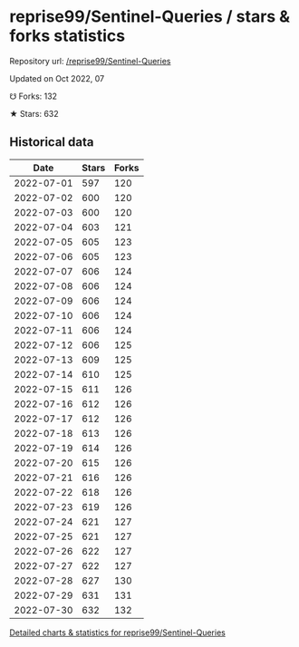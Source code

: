 # reprise99/Sentinel-Queries / stars & forks statistics

Repository url: [/reprise99/Sentinel-Queries](https://github.com/reprise99/Sentinel-Queries)

Updated on Oct 2022, 07

☋ Forks: 132

★ Stars: 632

## Historical data
| Date | Stars | Forks |
|------|-------|-------|
| 2022-07-01 | 597 | 120 | 
| 2022-07-02 | 600 | 120 | 
| 2022-07-03 | 600 | 120 | 
| 2022-07-04 | 603 | 121 | 
| 2022-07-05 | 605 | 123 | 
| 2022-07-06 | 605 | 123 | 
| 2022-07-07 | 606 | 124 | 
| 2022-07-08 | 606 | 124 | 
| 2022-07-09 | 606 | 124 | 
| 2022-07-10 | 606 | 124 | 
| 2022-07-11 | 606 | 124 | 
| 2022-07-12 | 606 | 125 | 
| 2022-07-13 | 609 | 125 | 
| 2022-07-14 | 610 | 125 | 
| 2022-07-15 | 611 | 126 | 
| 2022-07-16 | 612 | 126 | 
| 2022-07-17 | 612 | 126 | 
| 2022-07-18 | 613 | 126 | 
| 2022-07-19 | 614 | 126 | 
| 2022-07-20 | 615 | 126 | 
| 2022-07-21 | 616 | 126 | 
| 2022-07-22 | 618 | 126 | 
| 2022-07-23 | 619 | 126 | 
| 2022-07-24 | 621 | 127 | 
| 2022-07-25 | 621 | 127 | 
| 2022-07-26 | 622 | 127 | 
| 2022-07-27 | 622 | 127 | 
| 2022-07-28 | 627 | 130 | 
| 2022-07-29 | 631 | 131 | 
| 2022-07-30 | 632 | 132 | 


[Detailed charts & statistics for reprise99/Sentinel-Queries](https://reviewgithub.com/rep/reprise99/Sentinel-Queries)
